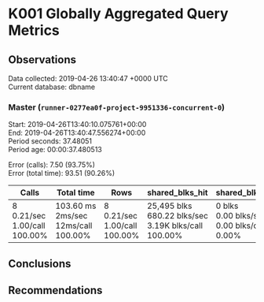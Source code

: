 # K001 Globally Aggregated Query Metrics

## Observations ##
Data collected: 2019-04-26 13:40:47 +0000 UTC  
Current database: dbname  



### Master (`runner-0277ea0f-project-9951336-concurrent-0`) ###
Start: 2019-04-26T13:40:10.075761+00:00  
End: 2019-04-26T13:40:47.556274+00:00  
Period seconds: 37.48051  
Period age: 00:00:37.480513  

Error (calls): 7.50 (93.75%)  
Error (total time): 93.51 (90.26%)

Calls | Total&nbsp;time | Rows | shared_blks_hit | shared_blks_read | shared_blks_dirtied | shared_blks_written | blk_read_time | blk_write_time | kcache_reads | kcache_writes | kcache_user_time_ms | kcache_system_time 
-------|------------|------|-----------------|------------------|---------------------|---------------------|---------------|----------------|--------------|---------------|---------------------|--------------------
8<br/>0.21/sec<br/>1.00/call<br/>100.00% |103.60&nbsp;ms<br/>2ms/sec<br/>12ms/call<br/>100.00% |8<br/>0.21/sec<br/>1.00/call<br/>100.00% |25,495&nbsp;blks<br/>680.22&nbsp;blks/sec<br/>3.19K&nbsp;blks/call<br/>100.00% |0&nbsp;blks<br/>0.00&nbsp;blks/sec<br/>0.00&nbsp;blks/call<br/>0.00% |0&nbsp;blks<br/>0.00&nbsp;blks/sec<br/>0.00&nbsp;blks/call<br/>0.00% |0&nbsp;blks<br/>0.00&nbsp;blks/sec<br/>0.00&nbsp;blks/call<br/>0.00% |0.00&nbsp;ms<br/>0ms/sec<br/>0ms/call<br/>0.00% |0.00&nbsp;ms<br/>0ms/sec<br/>0ms/call<br/>0.00% |0.00&nbsp;bytes<br/>0.00&nbsp;bytes/sec<br/>0.00&nbsp;bytes/call<br/>0.00% |0.00&nbsp;bytes<br/>0.00&nbsp;bytes/sec<br/>0.00&nbsp;bytes/call<br/>0.00% |0.00&nbsp;ms<br/>0ms/sec<br/>0ms/call<br/>0.00% |0.00&nbsp;ms<br/>0ms/sec<br/>0ms/call<br/>0.00%





## Conclusions ##


## Recommendations ##

